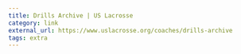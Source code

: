 ```yaml
---
title: Drills Archive | US Lacrosse
category: link
external_url: https://www.uslacrosse.org/coaches/drills-archive
tags: extra
---
```


